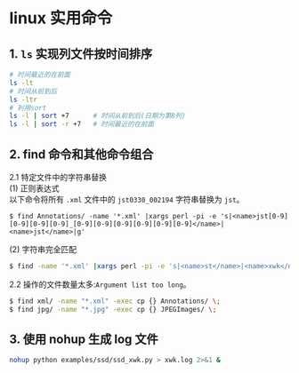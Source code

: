 # linux 实用命令

## 1. `ls` 实现列文件按时间排序    
```bash
# 时间最近的在前面
ls -lt  
# 时间从前到后
ls -ltr 
# 利用sort
ls -l | sort +7      # 时间从前到后(日期为第8列)
ls -l | sort -r +7   # 时间最近的在前面
```
## 2. find 命令和其他命令组合    
2.1 特定文件中的字符串替换   
(1) 正则表达式   
以下命令将所有 `.xml` 文件中的 `jst0330_002194` 字符串替换为 `jst`。    
```
$ find Annotations/ -name '*.xml' |xargs perl -pi -e 's|<name>jst[0-9][0-9][0-9][0-9]_[0-9][0-9][0-9][0-9][0-9][0-9]</name>|<name>jst</name>|g'
```
(2) 字符串完全匹配   
```bash
$ find -name '*.xml' |xargs perl -pi -e 's|<name>st</name>|<name>xwk</name>|g'
```
2.2 操作的文件数量太多:`Argument list too long`。     
```bash
$ find xml/ -name "*.xml" -exec cp {} Annotations/ \;
$ find jpg/ -name "*.jpg" -exec cp {} JPEGImages/ \;
```
## 3. 使用 nohup 生成 log 文件   
```bash
nohup python examples/ssd/ssd_xwk.py > xwk.log 2>&1 &
```
